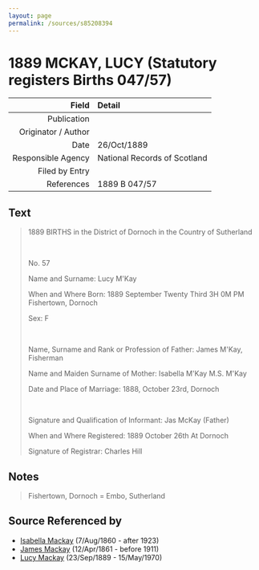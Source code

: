 ```yaml
---
layout: page
permalink: /sources/s85208394
---
```


# 1889 MCKAY, LUCY (Statutory registers Births 047/57)

Field | Detail
---:|:---
Publication | 
Originator / Author | 
Date | 26/Oct/1889
Responsible Agency | National Records of Scotland
Filed by Entry | 
References | 1889 B 047/57

## Text

> 1889 BIRTHS in the District of Dornoch in the Country of Sutherland
>
> <br/>
>
> No. 57
>
> Name and Surname: Lucy M'Kay
>
> When and Where Born: 1889 September Twenty Third 3H 0M PM Fishertown, Dornoch
>
> Sex: F
>
> <br/>
>
> Name, Surname and Rank or Profession of Father: James M'Kay, Fisherman
>
> Name and Maiden Surname of Mother: Isabella M'Kay M.S. M'Kay
>
> Date and Place of Marriage: 1888, October 23rd, Dornoch
>
> <br/>
>
> Signature and Qualification of Informant: Jas McKay (Father)
>
> When and Where Registered: 1889 October 26th At Dornoch
>
> Signature of Registrar: Charles Hill
>

## Notes

> Fishertown, Dornoch = Embo, Sutherland
>


## Source Referenced by

* [Isabella Mackay](../people/@32797554@-isabella-mackay-b1860-8-7-d1923.md) (7/Aug/1860 - after 1923)
* [James Mackay](../people/@60572122@-james-mackay-b1861-4-12-d1911.md) (12/Apr/1861 - before 1911)
* [Lucy Mackay](../people/@16587624@-lucy-mackay-b1889-9-23-d1970-5-15.md) (23/Sep/1889 - 15/May/1970)

